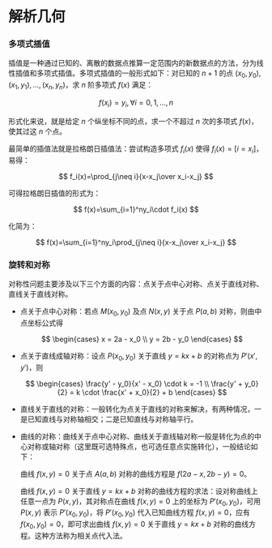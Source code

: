 # 解析几何


### 多项式插值

插值是一种通过已知的、离散的数据点推算一定范围内的新数据点的方法，分为线性插值和多项式插值。多项式插值的一般形式如下：对已知的 $n+1$ 的点 $(x_0,y_0),(x_1,y_1),\dots,(x_n,y_n)$，求 $n$ 阶多项式 $f(x)$ 满足：

$$
f(x_i)=y_i,\forall i=0,1,\dots,n
$$

形式化来说，就是给定 $n$ 个纵坐标不同的点，求一个不超过 $n$ 次的多项式 $f(x)$，使其过这 $n$ 个点。

最简单的插值法就是拉格朗日插值法：尝试构造多项式 $f_i(x)$ 使得 $f_i(x)=[i=x_i]$，易得：

$$
f_i(x)=\prod_{j\neq i}{x-x_j\over x_i-x_j}
$$

可得拉格朗日插值的形式为：

$$
f(x)=\sum_{i=1}^ny_i\cdot f_i(x)
$$

化简为：

$$
f(x)=\sum_{i=1}^ny_i\prod_{j\neq i}{x-x_j\over x_i-x_j}
$$

### 旋转和对称

对称性问题主要涉及以下三个方面的内容：点关于点中心对称、点关于直线对称、直线关于直线对称。

- 点关于点中心对称：若点 $M(x_0, y_0)$ 及点 $N(x, y)$ 关于点 $P(a, b)$ 对称，则由中点坐标公式得

    $$
    \begin{cases}
    x = 2a - x_0 \\
    y = 2b - y_0
    \end{cases}
    $$

- 点关于直线成轴对称：设点 $P(x_0, y_0)$ 关于直线 $y = kx + b$ 的对称点为 $P'(x', y')$，则

    $$
    \begin{cases}
    \frac{y' - y_0}{x' - x_0} \cdot k = -1 \\
    \frac{y' + y_0}{2} = k \cdot \frac{x' + x_0}{2} + b
    \end{cases}
    $$

- 直线关于直线的对称：一般转化为点关于直线的对称来解决，有两种情况，一是已知直线与对称轴相交；二是已知直线与对称轴平行。

- 曲线的对称：曲线关于点中心对称、曲线关于直线轴对称一般是转化为点的中心对称或轴对称（这里既可选特殊点，也可选任意点实施转化），一般结论如下：

    曲线 $f(x, y) = 0$ 关于点 $A(a, b)$ 对称的曲线方程是 $f(2a - x, 2b - y) = 0$。

    曲线 $f(x, y) = 0$ 关于直线 $y = kx + b$ 对称的曲线方程的求法：设对称曲线上任意一点为 $P(x, y)$，其对称点在曲线 $f(x, y) = 0$ 上的坐标为 $P'(x_0, y_0)$，可用 $P(x, y)$ 表示 $P'(x_0, y_0)$，将 $P'(x_0, y_0)$ 代入已知曲线方程 $f(x, y) = 0$，应有 $f(x_0, y_0) = 0$，即可求出曲线 $f(x, y) = 0$ 关于直线 $y = kx + b$ 对称的曲线方程。这种方法称为相关点代入法。